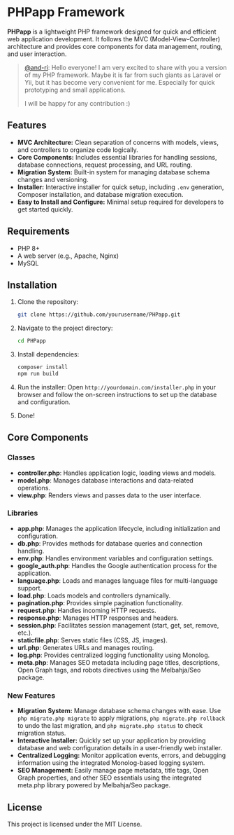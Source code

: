 # PHPapp Framework

**PHPapp** is a lightweight PHP framework designed for quick and efficient web application development. It follows the MVC (Model-View-Controller) architecture and provides core components for data management, routing, and user interaction.

> [@and-ri](https://github.com/and-ri):
> Hello everyone! I am very excited to share with you a version of my PHP framework. Maybe it is far from such giants as Laravel or Yii, but it has become very convenient for me. Especially for quick prototyping and small applications.
> 
> I will be happy for any contribution :)

## Features

- **MVC Architecture:** Clean separation of concerns with models, views, and controllers to organize code logically.
- **Core Components:** Includes essential libraries for handling sessions, database connections, request processing, and URL routing.
- **Migration System:** Built-in system for managing database schema changes and versioning.
- **Installer:** Interactive installer for quick setup, including `.env` generation, Composer installation, and database migration execution.
- **Easy to Install and Configure:** Minimal setup required for developers to get started quickly.

## Requirements

- PHP 8+
- A web server (e.g., Apache, Nginx)
- MySQL

## Installation

1. Clone the repository:

    ```bash
    git clone https://github.com/yourusername/PHPapp.git
    ```

2. Navigate to the project directory:

    ```bash
    cd PHPapp
    ```

3. Install dependencies:

    ```bash
    composer install
    npm run build
    ```

4. Run the installer:
    Open `http://yourdomain.com/installer.php` in your browser and follow the on-screen instructions to set up the database and configuration.

5. Done!

## Core Components

### Classes

- **controller.php**: Handles application logic, loading views and models.
- **model.php**: Manages database interactions and data-related operations.
- **view.php**: Renders views and passes data to the user interface.

### Libraries

- **app.php**: Manages the application lifecycle, including initialization and configuration.
- **db.php**: Provides methods for database queries and connection handling.
- **env.php**: Handles environment variables and configuration settings.
- **google_auth.php**: Handles the Google authentication process for the application.
- **language.php**: Loads and manages language files for multi-language support.
- **load.php**: Loads models and controllers dynamically.
- **pagination.php**: Provides simple pagination functionality.
- **request.php**: Handles incoming HTTP requests.
- **response.php**: Manages HTTP responses and headers.
- **session.php**: Facilitates session management (start, get, set, remove, etc.).
- **staticfile.php**: Serves static files (CSS, JS, images).
- **url.php**: Generates URLs and manages routing.
- **log.php**: Provides centralized logging functionality using Monolog.
- **meta.php**: Manages SEO metadata including page titles, descriptions, Open Graph tags, and robots directives using the Melbahja/Seo package.

### New Features

- **Migration System:** Manage database schema changes with ease. Use `php migrate.php migrate` to apply migrations, `php migrate.php rollback` to undo the last migration, and `php migrate.php status` to check migration status.
- **Interactive Installer:** Quickly set up your application by providing database and web configuration details in a user-friendly web installer.
- **Centralized Logging:** Monitor application events, errors, and debugging information using the integrated Monolog-based logging system.
- **SEO Management:** Easily manage page metadata, title tags, Open Graph properties, and other SEO essentials using the integrated meta.php library powered by Melbahja/Seo package.

## License

This project is licensed under the MIT License.